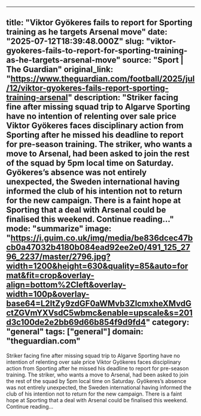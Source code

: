 ---
   title: "Viktor Gyökeres fails to report for Sporting training as he targets Arsenal move"
   date: "2025-07-12T18:39:48.000Z"
   slug: "viktor-gyokeres-fails-to-report-for-sporting-training-as-he-targets-arsenal-move"
   source: "Sport | The Guardian"
   original_link: "https://www.theguardian.com/football/2025/jul/12/viktor-gyokeres-fails-report-sporting-training-arsenal"
   description: "Striker facing fine after missing squad trip to Algarve  Sporting have no intention of relenting over sale price  Viktor Gyökeres faces disciplinary action from Sporting after he missed his deadline to report for pre-season training. The striker, who wants a move to Arsenal, had been asked to join the rest of the squad by 5pm local time on Saturday. Gyökeres’s absence was not entirely unexpected, the Sweden international having informed the club of his intention not to return for the new campaign. There is a faint hope at Sporting that a deal with Arsenal could be finalised this weekend.  Continue reading..."
   mode: "summarize"
   image: "https://i.guim.co.uk/img/media/be836dcec47bcb0a47032b4180b084ead92ee2e0/491_125_2796_2237/master/2796.jpg?width=1200&height=630&quality=85&auto=format&fit=crop&overlay-align=bottom%2Cleft&overlay-width=100p&overlay-base64=L2ltZy9zdGF0aWMvb3ZlcmxheXMvdGctZGVmYXVsdC5wbmc&enable=upscale&s=201d3c100de2e2bb69d66b854f9d9fd4"
   category: "general"
   tags: ["general"]
   domain: "theguardian.com"
  ---
  Striker facing fine after missing squad trip to Algarve  Sporting have no intention of relenting over sale price  Viktor Gyökeres faces disciplinary action from Sporting after he missed his deadline to report for pre-season training. The striker, who wants a move to Arsenal, had been asked to join the rest of the squad by 5pm local time on Saturday. Gyökeres’s absence was not entirely unexpected, the Sweden international having informed the club of his intention not to return for the new campaign. There is a faint hope at Sporting that a deal with Arsenal could be finalised this weekend.  Continue reading...
